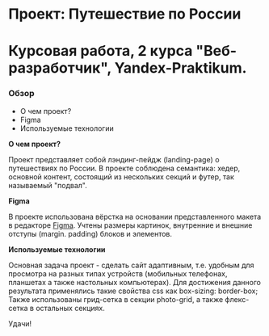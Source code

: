 # Проект: Путешествие по России
# Курсовая работа, 2 курса "Веб-разработчик", Yandex-Praktikum.

### Обзор
* О чем проект?
* Figma
* Используемые технологии

**О чем проект?**

Проект представляет собой лэндинг-пейдж (landing-page) о путешествиях по России.
В проекте соблюдена семантика: хедер, основной контент, состоящий из нескольких
секций и футер, так называемый "подвал".

**Figma**

В проекте использована вёрстка на основании представленного макета в редакторе
[Figma](www.figma.com/). Учтены размеры картинок, внутренние и внешние отступы
(margin. padding) блоков и элементов.


**Используемые технологии**

Основная задача проект - сделать сайт адаптивным, т.е. удобным для просмотра на
разных типах устройств (мобильных телефонах, планшетах а также настольных
компьютерах). Для достижения данного результата применялись такие свойства
css как box-sizing: border-box; Также использованы грид-сетка в секции photo-grid,
а также флекс-сетка в остальных секциях.

Удачи!
